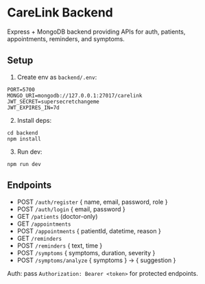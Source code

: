 # CareLink Backend

Express + MongoDB backend providing APIs for auth, patients, appointments, reminders, and symptoms.

## Setup
1. Create env as `backend/.env`:
```
PORT=5700
MONGO_URI=mongodb://127.0.0.1:27017/carelink
JWT_SECRET=supersecretchangeme
JWT_EXPIRES_IN=7d
```

2. Install deps:
```
cd backend
npm install
```

3. Run dev:
```
npm run dev
```

## Endpoints
- POST `/auth/register` { name, email, password, role }
- POST `/auth/login` { email, password }
- GET `/patients` (doctor-only)
- GET `/appointments`
- POST `/appointments` { patientId, datetime, reason }
- GET `/reminders`
- POST `/reminders` { text, time }
- POST `/symptoms` { symptoms, duration, severity }
- POST `/symptoms/analyze` { symptoms } → { suggestion }

Auth: pass `Authorization: Bearer <token>` for protected endpoints.

